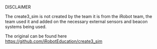 DISCLAIMER

The create3_sim is not created by the team it is from the iRobot team, the team used it and added on the necessary external sensors and beacon systems being used. 

The original can be found here https://github.com/iRobotEducation/create3_sim
